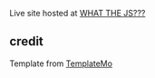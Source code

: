 Live site hosted at [WHAT THE JS???](https://jimlynx.github.io/what-the-js/)

## credit

Template from [TemplateMo](https://templatemo.com/tm-526-vanilla)
